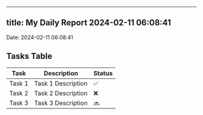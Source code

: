 
---
title: My Daily Report 2024-02-11 06:08:41
---

Date: 2024-02-11 06:08:41

## Tasks Table

| Task | Description | Status |
|------|-------------|--------|
| Task 1 | Task 1 Description | ✅ |
| Task 2 | Task 2 Description | ❌ |
| Task 3 | Task 3 Description | 🔜 |
